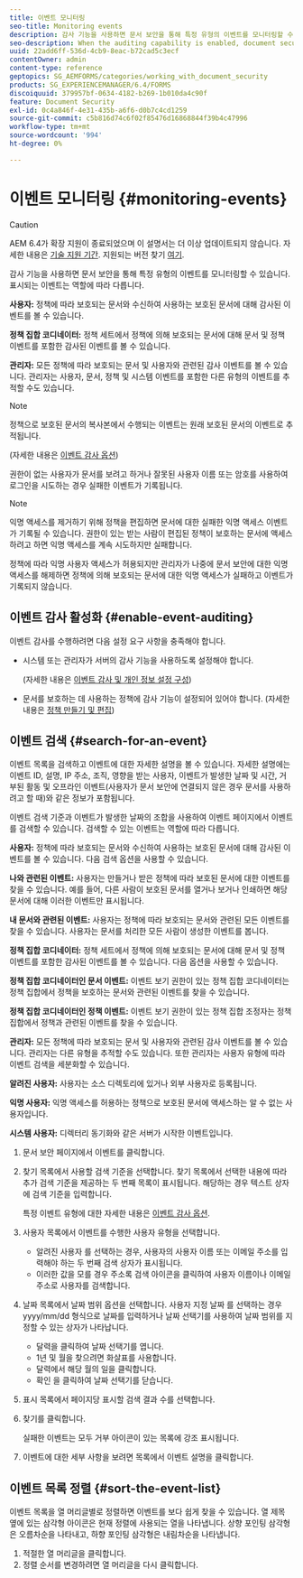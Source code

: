 ```yaml
---
title: 이벤트 모니터링
seo-title: Monitoring events
description: 감사 기능을 사용하면 문서 보안을 통해 특정 유형의 이벤트를 모니터링할 수 있습니다. 문서 보안을 사용하여 이벤트 목록을 쉽게 검색하고 정렬할 수 있습니다.
seo-description: When the auditing capability is enabled, document security enables you to monitor certain types of events. You can easily search and sort the events list using the document security.
uuid: 22add6ff-536d-4cb9-8eac-b72cad5c3ecf
contentOwner: admin
content-type: reference
geptopics: SG_AEMFORMS/categories/working_with_document_security
products: SG_EXPERIENCEMANAGER/6.4/FORMS
discoiquuid: 379957bf-0634-4182-b269-1b010da4c90f
feature: Document Security
exl-id: 0c4a846f-4e31-435b-a6f6-d0b7c4cd1259
source-git-commit: c5b816d74c6f02f85476d16868844f39b4c47996
workflow-type: tm+mt
source-wordcount: '994'
ht-degree: 0%

---
```


# 이벤트 모니터링 {#monitoring-events}

>[!CAUTION]
>
>AEM 6.4가 확장 지원이 종료되었으며 이 설명서는 더 이상 업데이트되지 않습니다. 자세한 내용은 [기술 지원 기간](https://helpx.adobe.com/kr/support/programs/eol-matrix.html). 지원되는 버전 찾기 [여기](https://experienceleague.adobe.com/docs/).

감사 기능을 사용하면 문서 보안을 통해 특정 유형의 이벤트를 모니터링할 수 있습니다. 표시되는 이벤트는 역할에 따라 다릅니다.

**사용자:** 정책에 따라 보호되는 문서와 수신하여 사용하는 보호된 문서에 대해 감사된 이벤트를 볼 수 있습니다.

**정책 집합 코디네이터:** 정책 세트에서 정책에 의해 보호되는 문서에 대해 문서 및 정책 이벤트를 포함한 감사된 이벤트를 볼 수 있습니다.

**관리자:** 모든 정책에 따라 보호되는 문서 및 사용자와 관련된 감사 이벤트를 볼 수 있습니다. 관리자는 사용자, 문서, 정책 및 시스템 이벤트를 포함한 다른 유형의 이벤트를 추적할 수도 있습니다.

>[!NOTE]
>
>정책으로 보호된 문서의 복사본에서 수행되는 이벤트는 원래 보호된 문서의 이벤트로 추적됩니다.

(자세한 내용은 [이벤트 감사 옵션](/help/forms/using/admin-help/configuring-client-server-options.md#event-auditing-options))

권한이 없는 사용자가 문서를 보려고 하거나 잘못된 사용자 이름 또는 암호를 사용하여 로그인을 시도하는 경우 실패한 이벤트가 기록됩니다.

>[!NOTE]
>
>익명 액세스를 제거하기 위해 정책을 편집하면 문서에 대한 실패한 익명 액세스 이벤트가 기록될 수 있습니다. 권한이 있는 받는 사람이 편집된 정책이 보호하는 문서에 액세스하려고 하면 익명 액세스를 계속 시도하지만 실패합니다.

정책에 따라 익명 사용자 액세스가 허용되지만 관리자가 나중에 문서 보안에 대한 익명 액세스를 해제하면 정책에 의해 보호되는 문서에 대한 익명 액세스가 실패하고 이벤트가 기록되지 않습니다.

## 이벤트 감사 활성화 {#enable-event-auditing}

이벤트 감사를 수행하려면 다음 설정 요구 사항을 충족해야 합니다.

* 시스템 또는 관리자가 서버의 감사 기능을 사용하도록 설정해야 합니다.

   (자세한 내용은 [이벤트 감사 및 개인 정보 설정 구성](/help/forms/using/admin-help/configuring-client-server-options.md#configuring-event-auditing-and-privacy-settings))

* 문서를 보호하는 데 사용하는 정책에 감사 기능이 설정되어 있어야 합니다. (자세한 내용은 [정책 만들기 및 편집](/help/forms/using/admin-help/creating-policies.md#creating-and-editing-policies))

## 이벤트 검색 {#search-for-an-event}

이벤트 목록을 검색하고 이벤트에 대한 자세한 설명을 볼 수 있습니다. 자세한 설명에는 이벤트 ID, 설명, IP 주소, 조직, 영향을 받는 사용자, 이벤트가 발생한 날짜 및 시간, 거부된 활동 및 오프라인 이벤트(사용자가 문서 보안에 연결되지 않은 경우 문서를 사용하려고 할 때)와 같은 정보가 포함됩니다.

이벤트 검색 기준과 이벤트가 발생한 날짜의 조합을 사용하여 이벤트 페이지에서 이벤트를 검색할 수 있습니다. 검색할 수 있는 이벤트는 역할에 따라 다릅니다.

**사용자:** 정책에 따라 보호되는 문서와 수신하여 사용하는 보호된 문서에 대해 감사된 이벤트를 볼 수 있습니다. 다음 검색 옵션을 사용할 수 있습니다.

**나와 관련된 이벤트:** 사용자는 만들거나 받은 정책에 따라 보호된 문서에 대한 이벤트를 찾을 수 있습니다. 예를 들어, 다른 사람이 보호된 문서를 열거나 보거나 인쇄하면 해당 문서에 대해 이러한 이벤트만 표시됩니다.

**내 문서와 관련된 이벤트:** 사용자는 정책에 따라 보호되는 문서와 관련된 모든 이벤트를 찾을 수 있습니다. 사용자는 문서를 처리한 모든 사람이 생성한 이벤트를 봅니다.

**정책 집합 코디네이터:** 정책 세트에서 정책에 의해 보호되는 문서에 대해 문서 및 정책 이벤트를 포함한 감사된 이벤트를 볼 수 있습니다. 다음 옵션을 사용할 수 있습니다.

**정책 집합 코디네이터인 문서 이벤트:** 이벤트 보기 권한이 있는 정책 집합 코디네이터는 정책 집합에서 정책을 보호하는 문서와 관련된 이벤트를 찾을 수 있습니다.

**정책 집합 코디네이터인 정책 이벤트:** 이벤트 보기 권한이 있는 정책 집합 조정자는 정책 집합에서 정책과 관련된 이벤트를 찾을 수 있습니다.

**관리자:** 모든 정책에 따라 보호되는 문서 및 사용자와 관련된 감사 이벤트를 볼 수 있습니다. 관리자는 다른 유형을 추적할 수도 있습니다. 또한 관리자는 사용자 유형에 따라 이벤트 검색을 세분화할 수 있습니다.

**알려진 사용자:** 사용자는 소스 디렉토리에 있거나 외부 사용자로 등록됩니다.

**익명 사용자:** 익명 액세스를 허용하는 정책으로 보호된 문서에 액세스하는 알 수 없는 사용자입니다.

**시스템 사용자:** 디렉터리 동기화와 같은 서버가 시작한 이벤트입니다.

1. 문서 보안 페이지에서 이벤트를 클릭합니다.
1. 찾기 목록에서 사용할 검색 기준을 선택합니다. 찾기 목록에서 선택한 내용에 따라 추가 검색 기준을 제공하는 두 번째 목록이 표시됩니다. 해당하는 경우 텍스트 상자에 검색 기준을 입력합니다.

   특정 이벤트 유형에 대한 자세한 내용은 [이벤트 감사 옵션](/help/forms/using/admin-help/configuring-client-server-options.md#event-auditing-options).

1. 사용자 목록에서 이벤트를 수행한 사용자 유형을 선택합니다.

   * 알려진 사용자 를 선택하는 경우, 사용자의 사용자 이름 또는 이메일 주소를 입력해야 하는 두 번째 검색 상자가 표시됩니다.
   * 이러한 값을 모를 경우 주소록 검색 아이콘을 클릭하여 사용자 이름이나 이메일 주소로 사용자를 검색합니다.

1. 날짜 목록에서 날짜 범위 옵션을 선택합니다. 사용자 지정 날짜 를 선택하는 경우 yyyy/mm/dd 형식으로 날짜를 입력하거나 날짜 선택기를 사용하여 날짜 범위를 지정할 수 있는 상자가 나타납니다.

   * 달력을 클릭하여 날짜 선택기를 엽니다.
   * 1년 및 월을 찾으려면 화살표를 사용합니다.
   * 달력에서 해당 월의 일을 클릭합니다.
   * 확인 을 클릭하여 날짜 선택기를 닫습니다.

1. 표시 목록에서 페이지당 표시할 검색 결과 수를 선택합니다.
1. 찾기를 클릭합니다.

   실패한 이벤트는 모두 거부 아이콘이 있는 목록에 강조 표시됩니다.

1. 이벤트에 대한 세부 사항을 보려면 목록에서 이벤트 설명을 클릭합니다.

## 이벤트 목록 정렬 {#sort-the-event-list}

이벤트 목록을 열 머리글별로 정렬하면 이벤트를 보다 쉽게 찾을 수 있습니다. 열 제목 옆에 있는 삼각형 아이콘은 현재 정렬에 사용되는 열을 나타냅니다. 상향 포인팅 삼각형은 오름차순을 나타내고, 하향 포인팅 삼각형은 내림차순을 나타냅니다.

1. 적절한 열 머리글을 클릭합니다.
1. 정렬 순서를 변경하려면 열 머리글을 다시 클릭합니다.
